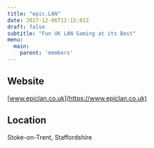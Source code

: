 ```yaml
---
title: "epic.LAN"
date: 2017-12-06T12:15:01Z
draft: false
subtitle: "Fun UK LAN Gaming at its Best"
menu:
  main:
    parent: 'members'
---
```

## Website
[www.epiclan.co.uk](https://www.epiclan.co.uk)
## Location
Stoke-on-Trent, Staffordshire